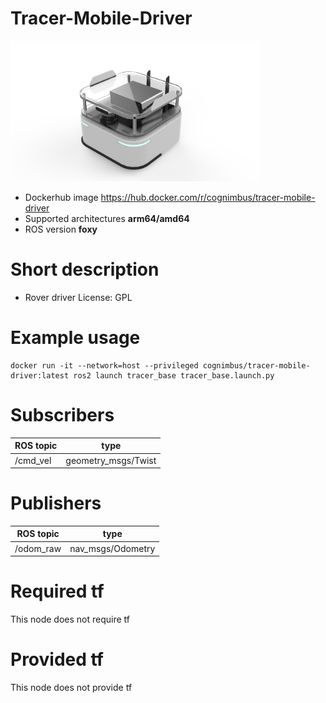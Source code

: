 # Tracer-Mobile-Driver

<img src="./tracer-mobile-driver/tracer-mobile-driver.png" alt="tracer-mobile-driver" width="400"/>

* Dockerhub image https://hub.docker.com/r/cognimbus/tracer-mobile-driver
* Supported architectures <b>arm64/amd64</b>
* ROS version <b>foxy
</b>

# Short description
* Rover driver 
License:  GPL

# Example usage
```
docker run -it --network=host --privileged cognimbus/tracer-mobile-driver:latest ros2 launch tracer_base tracer_base.launch.py
```

# Subscribers
ROS topic | type
--- | ---
/cmd_vel | geometry_msgs/Twist


# Publishers
ROS topic | type
--- | ---
/odom_raw | nav_msgs/Odometry


# Required tf
This node does not require tf


# Provided tf
This node does not provide tf


